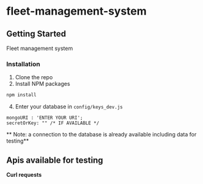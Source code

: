 # fleet-management-system

<!-- GETTING STARTED -->
## Getting Started
Fleet management system


### Installation
1. Clone the repo
3. Install NPM packages
```sh
npm install
```
4. Enter your database in `config/keys_dev.js` 
```JS
mongoURI : 'ENTER YOUR URI';
secretOrKey: "" /* IF AVAILABLE */
```
** Note: a connection to the database is already available including data for testing** 



<!-- USAGE EXAMPLES -->
## Apis available for testing

**Curl requests**

